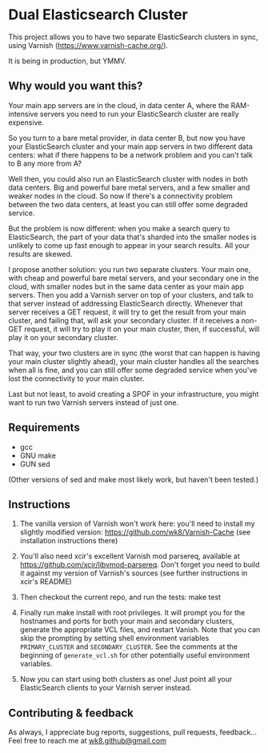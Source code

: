 Dual Elasticsearch Cluster
==========================

This project allows you to have two separate ElasticSearch clusters in sync, 
using Varnish (https://www.varnish-cache.org/).

It is being in production, but YMMV.


Why would you want this?
------------------------

Your main app servers are in the cloud, in data center A, where the
RAM-intensive servers you need to run your ElasticSearch cluster
are really expensive.

So you turn to a bare metal provider, in data center B, but now you have
your ElasticSearch cluster and your main app servers in two different data
centers: what if there happens to be a network problem and you can't talk to B
any more from A?

Well then, you could also run an ElasticSearch cluster with nodes in both data
centers. Big and powerful bare metal servers, and a few smaller and weaker
nodes in the cloud. So now if there's a connectivity problem between the two
data centers, at least you can still offer some degraded service.

But the problem is now different: when you make a search query to ElasticSearch,
the part of your data that's sharded into the smaller nodes is unlikely to come
up fast enough to appear in your search results. All your results are skewed.

I propose another solution: you run two separate clusters. Your main one, with
cheap and powerful bare metal servers, and your secondary one in the cloud,
with smaller nodes but in the same data center as your main app servers.
Then you add a Varnish server on top of your clusters, and talk to that server
instead of addressing ElasticSearch directly.
Whenever that server receives a GET request, it will try to get the result from
your main cluster, and failing that, will ask your secondary cluster.
If it receives a non-GET request, it will try to play it on your main cluster,
then, if successful, will play it on your secondary cluster.

That way, your two clusters are in sync (the worst that can happen is having
your main cluster slightly ahead), your main cluster handles all the searches
when all is fine, and you can still offer some degraded service when you've
lost the connectivity to your main cluster.

Last but not least, to avoid creating a SPOF in your infrastructure, you might
want to run two Varnish servers instead of just one.


Requirements
------------

- gcc
- GNU make
- GUN sed

(Other versions of sed and make most likely work, but haven't been tested.)


Instructions
-------------

1) The vanilla version of Varnish won't work here: you'll need to install my
   slightly modified version: https://github.com/wk8/Varnish-Cache
   (see installation instructions there)

2) You'll also need xcir's excellent Varnish mod parsereq, available at
   https://github.com/xcir/libvmod-parsereq. Don't forget you need to build it
   against my version of Varnish's sources (see further instructions in xcir's
   README)

3) Then checkout the current repo, and run the tests: make test

4) Finally run make install with root privileges. It will prompt you for the
   hostnames and ports for both your main and secondary clusters, generate the
   appropriate VCL files, and restart Vanish.
   Note that you can skip the prompting by setting shell environment variables
   `PRIMARY_CLUSTER` and `SECONDARY_CLUSTER`. See the comments at the beginning
   of `generate_vcl.sh` for other potentially useful environment variables.

5) Now you can start using both clusters as one! Just point all your
   ElasticSearch clients to your Varnish server instead.


Contributing & feedback
-----------------------

As always, I appreciate bug reports, suggestions, pull requests, feedback...
Feel free to reach me at <wk8.github@gmail.com>
